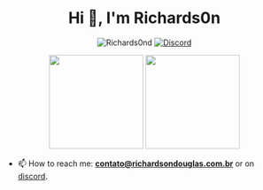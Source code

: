 <h1 align="center">Hi 👋, I'm Richards0n</h1>

<p align="center">
  <img src="https://komarev.com/ghpvc/?username=Richards0nd&label=Profile%20views&color=0e75b6&style=flat" alt="Richards0nd">
  <a href="https://discordapp.com/users/741703546277462167"><img src="https://img.shields.io/static/v1?logo=discord&label=&message=Discord&color=36393f&style=flat-square" alt="Discord"></a>
</p>

<p align="center">
  <img height="170em" src="http://github-readme-streak-stats.herokuapp.com/?user=Richards0nd&theme=dark&date_format=j%2Fn%5B%2FY%5D&hide_border=true"/>
    <img height="170em" src="https://github-readme-stats-eight-theta.vercel.app/api?username=Richards0nd&show_icons=true&theme=dark&include_all_commits=true&count_private=true&hide_border=true"/>
</p>


- 📫 How to reach me: **contato@richardsondouglas.com.br** or on [discord](https://discordapp.com/users/741703546277462167).
